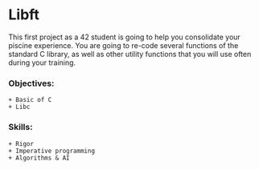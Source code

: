 # Libft
This first project as a 42 student is going to help you consolidate your piscine experience. You are going to re-code several functions of the standard C library, as well as other utility functions that you will use often during your training.

### Objectives:

    + Basic of C
    + Libc

### Skills:

    + Rigor
    + Imperative programming
    + Algorithms & AI
